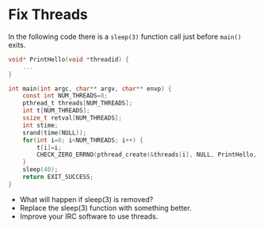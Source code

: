# Fix Threads

In the following code there is a `sleep(3)` function call just before `main()` exits.

```c
void* PrintHello(void *threadid) {
    ...
}

int main(int argc, char** argv, char** envp) {
    const int NUM_THREADS=8;
    pthread_t threads[NUM_THREADS];
    int t[NUM_THREADS];
    ssize_t retval[NUM_THREADS];
    int stime;
    srand(time(NULL));
    for(int i=0; i<NUM_THREADS; i++) {
        t[i]=i;
        CHECK_ZERO_ERRNO(pthread_create(&threads[i], NULL, PrintHello, (void *) &t[i]));
    }
    sleep(40);
    return EXIT_SUCCESS;
}
```

* What will happen if sleep(3) is removed?
* Replace the sleep(3) function with something better.
* Improve your IRC software to use threads.
